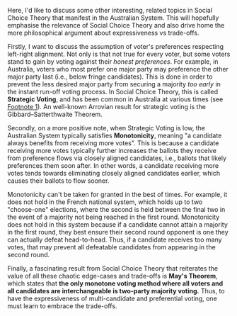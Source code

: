 Here, I'd like to discuss some other interesting, related topics in Social Choice Theory that manifest in the Australian System. This will hopefully emphasise the relevance of Social Choice Theory and also drive home the more philosophical argument about expressiveness vs trade-offs.

Firstly, I want to discuss the assumption of voter's preferences respecting left-right alignment. Not only is that not true for every voter, but some voters stand to gain by voting against their *honest preferences*. For example, in Australia, voters who most prefer one major party may preference the other major party last (i.e., below fringe candidates). This is done in order to prevent the less desired major party from securing a majority *too early* in the instant run-off voting process. In Social Choice Theory, this is called **Strategic Voting**, and has been common in Australia at various times (see [Footnote 1](#footnote-1)). An well-known Arrovian result for strategic voting is the Gibbard–Satterthwaite Theorem.

Secondly, on a more positive note, when Strategic Voting is low, the Australian System typically satisfies **Monotonicity**, meaning "a candidate always benefits from receiving more votes". This is because a candidate receiving more votes typically further increases the ballots they receive from preference flows via closely aligned candidates, i.e., ballots that likely preferences them soon after. In other words, a candidate receiving more votes tends towards eliminating closely aligned candidates earlier, which causes their ballots to flow sooner.

Monotonicity can't be taken for granted in the best of times. For example, it does not hold in the French national system, which holds up to two "choose-one" elections, where the second is held between the final two in the event of a majority not being reached in the first round. Monotonicity does not hold in this system because if a candidate cannot attain a majority in the first round, they best ensure their second round opponent is one they can actually defeat head-to-head. Thus, if a candidate receives too many votes, that may prevent all defeatable candidates from appearing in the second round.

Finally, a fascinating result from Social Choice Theory that reiterates the value of all these chaotic edge-cases and trade-offs is **May's Theorem**, which states that **the only monotone voting method where all voters and all candidates are interchangeable is two-party majority voting.** Thus, to have the expressiveness of multi-candidate and preferential voting, one must learn to embrace the trade-offs.